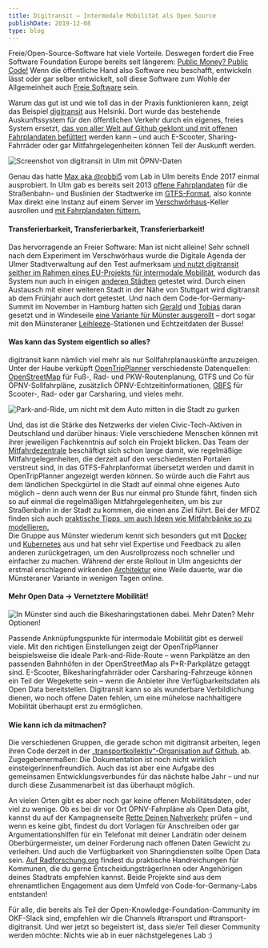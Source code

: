 ```yaml
---
title: Digitransit – Intermodale Mobilität als Open Source
publishDate: 2019-12-08
type: blog
---
```


Freie/Open-Source-Software hat viele Vorteile. Deswegen fordert die Free Software Foundation Europe bereits seit längerem: [Public Money? Public Code!](https://publiccode.eu/) Wenn die öffentliche Hand also Software neu beschafft, entwickeln lässt oder gar selber entwickelt, soll diese Software zum Wohle der Allgemeinheit auch [Freie Software](https://de.wikipedia.org/wiki/Freie_Software) sein.

Warum das gut ist und wie toll das in der Praxis funktionieren kann, zeigt das Beispiel [digitransit](https://digitransit.fi/en/) aus Helsinki. Dort wurde das bestehende Auskunftssystem für den öffentlichen Verkehr durch ein eigenes, freies System ersetzt, [das von aller Welt auf Github geklont und mit offenen Fahrplandaten befüttert](https://github.com/HSLdevcom/) werden kann – und auch E-Scooter, Sharing-Fahrräder oder gar Mitfahrgelegenheiten können Teil der Auskunft werden.

![Screenshot von digitransit in Ulm mit ÖPNV-Daten](/advent19/08_digitransit-191017.png)

Genau das hatte [Max aka @robbi5](https://robbi5.de/) vom Lab in Ulm bereits Ende 2017 einmal ausprobiert. In Ulm gab es bereits seit 2013 [offene Fahrplandaten](https://www.swu.de/privatkunden/service/mobilitaet/gtfs-daten/) für die Straßenbahn- und Buslinien der Stadtwerke im [GTFS-Format](https://de.wikipedia.org/wiki/General_Transit_Feed_Specification), also konnte Max direkt eine Instanz auf einem Server im [Verschwörhaus](https://verschwoerhaus.de)-Keller ausrollen und [mit Fahrplandaten füttern.](https://digitransit.im.verschwoerhaus.de/)

#### Transferierbarkeit, Transferierbarkeit, Transferierbarkeit!

Das hervorragende an Freier Software: Man ist nicht alleine! Sehr schnell nach dem Experiment im Verschwörhaus wurde die Digitale Agenda der Ulmer Stadtverwaltung auf den Test aufmerksam [und nutzt digitransit seither im Rahmen eines EU-Projekts für intermodale Mobilität](https://ulm.dev/projects/digitransit/), wodurch das System nun auch in einigen [anderen Städten](https://cityrouting.e-gpp.hr/) getestet wird. Durch einen Austausch mit einer weiteren Stadt in der Nähe von Stuttgart wird digitransit ab dem Frühjahr auch dort getestet. Und nach dem Code-for-Germany-Summit im November in Hamburg hatten sich [Gerald](https://geraldpape.io/) und [Tobias](https://twitter.com/webwurst) daran gesetzt und in Windeseile [eine Variante für Münster ausgerollt](https://digitransit.codeformuenster.org/) – dort sogar mit den Münsteraner [Leihleeze](https://www.leihleeze.de/)-Stationen und Echtzeitdaten der Busse!

#### Was kann das System eigentlich so alles?

digitransit kann nämlich viel mehr als nur Sollfahrplanauskünfte anzuzeigen. Unter der Haube verküpft [OpenTripPlanner](http://www.opentripplanner.org/) verschiedenste Datenquellen: [OpenStreetMap](https://de.wikipedia.org/wiki/OpenStreetMap) für Fuß-, Rad- und PKW-Routenplanung, GTFS und Co für ÖPNV-Sollfahrpläne, zusätzlich ÖPNV-Echtzeitinformationen, [GBFS](https://github.com/NABSA/gbfs) für Scooter-, Rad- oder gar Carsharing, und vieles mehr.

![Park-and-Ride, um nicht mit dem Auto mitten in die Stadt zu gurken](/advent19/08_digitransit_pr.png)

Und, das ist die Stärke des Netzwerks der vielen Civic-Tech-Aktiven in Deutschland und darüber hinaus: Viele verschiedene Menschen können mit ihrer jeweiligen Fachkenntnis auf solch ein Projekt blicken. Das Team der [Mitfahrdezentrale](https://mfdz.de/) beschäftigt sich schon lange damit, wie regelmäßige Mitfahrgelegenheiten, die derzeit auf den verschiedensten Portalen verstreut sind, in das GTFS-Fahrplanformat übersetzt werden und damit in OpenTripPlanner angezeigt werden können. So würde auch die Fahrt aus dem ländlichen Speckgürtel in die Stadt auf einmal ohne eigenes Auto möglich – denn auch wenn der Bus nur einmal pro Stunde fährt, finden sich so auf einmal die regelmäßigen Mitfahrgelegenheiten, um bis zur Straßenbahn in der Stadt zu kommen, die einen ans Ziel führt. Bei der MFDZ finden sich auch [praktische Tipps, um auch Ideen wie Mitfahrbänke so zu modellieren.](https://mfdz.de/blog/fahrplane-fur-mitfahrbanke)  
Die Gruppe aus Münster wiederum kennt sich besonders gut mit [Docker](https://de.wikipedia.org/wiki/Docker_(Software)) und [Kubernetes](https://de.wikipedia.org/wiki/Kubernetes) aus und hat sehr viel Expertise und Feedback zu allen anderen zurückgetragen, um den Ausrollprozess noch schneller und einfacher zu machen. Während der erste Rollout in Ulm angesichts der erstmal erschlagend wirkenden [Architektur](https://digitransit.fi/en/developers/architecture/) eine Weile dauerte, war die Münsteraner Variante in wenigen Tagen online.

#### Mehr Open Data → Vernetztere Mobilität!

![In Münster sind auch die Bikesharingstationen dabei. Mehr Daten? Mehr Optionen!](/advent19/08_digitransit_cfm.png)

Passende Anknüpfungspunkte für intermodale Mobilität gibt es derweil viele. Mit den richtigen Einstellungen zeigt der OpenTripPlanner beispielsweise die ideale Park-and-Ride-Route – wenn Parkplätze an den passenden Bahnhöfen in der OpenStreetMap als P+R-Parkplätze getaggt sind. E-Scooter, Bikesharingfahrräder oder Carsharing-Fahrzeuge können ein Teil der Wegekette sein – wenn die Anbieter ihre Verfügbarkeitsdaten als Open Data bereitstellen. Digitransit kann so als wunderbare Verbildlichung dienen, wo noch offene Daten fehlen, um eine mühelose nachhaltigere Mobilität überhaupt erst zu ermöglichen.

#### Wie kann ich da mitmachen?

Die verschiedenen Gruppen, die gerade schon mit digitransit arbeiten, legen ihren Code derzeit in der [„transportkollektiv“-Organisation auf Github.](https://github.com/transportkollektiv) ab. Zugegebenermaßen: Die Dokumentation ist noch nicht wirklich einsteigerInnenfreundlich. Auch das ist aber eine Aufgabe des gemeinsamen Entwicklungsverbundes für das nächste halbe Jahr – und nur durch diese Zusammenarbeit ist das überhaupt möglich.

An vielen Orten gibt es aber noch gar keine offenen Mobilitätsdaten, oder viel zu wenige. Ob es bei dir vor Ort ÖPNV-Fahrpläne als Open Data gibt, kannst du auf der Kampagnenseite [Rette Deinen Nahverkehr](https://rettedeinennahverkehr.de/) prüfen – und wenn es keine gibt, findest du dort Vorlagen für Anschreiben oder gar Argumentationshilfen für ein Telefonat mit deiner Landrätin oder deinem Oberbürgermeister, um deiner Forderung nach offenen Daten Gewicht zu verleihen. Und auch die Verfügbarkeit von Sharingdiensten sollte Open Data sein. [Auf Radforschung.org](https://radforschung.org/log/rollersharing-was-staedte-lernen-koennen/) findest du praktische Handreichungen für Kommunen, die du gerne EntscheidungsträgerInnen oder Angehörigen deines Stadtrats empfehlen kannst. Beide Projekte sind aus dem ehrenamtlichen Engagement aus dem Umfeld von Code-for-Germany-Labs entstanden!

Für alle, die bereits als Teil der Open-Knowledge-Foundation-Community im OKF-Slack sind, empfehlen wir die Channels #transport und #transport-digitransit. Und wer jetzt so begeistert ist, dass sie/er Teil dieser Community werden möchte: Nichts wie ab in euer nächstgelegenes Lab :)

